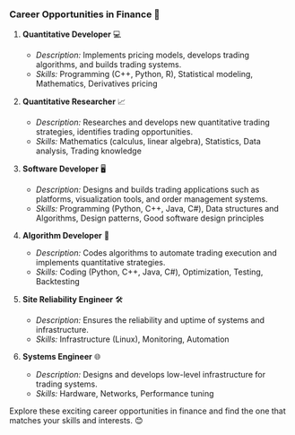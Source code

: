 ### Career Opportunities in Finance 🚀

1. **Quantitative Developer** 💻
   - *Description:* Implements pricing models, develops trading algorithms, and builds trading systems.
   - *Skills:* Programming (C++, Python, R), Statistical modeling, Mathematics, Derivatives pricing

2. **Quantitative Researcher** 📈
   - *Description:* Researches and develops new quantitative trading strategies, identifies trading opportunities.
   - *Skills:* Mathematics (calculus, linear algebra), Statistics, Data analysis, Trading knowledge

3. **Software Developer** 🖥️
   - *Description:* Designs and builds trading applications such as platforms, visualization tools, and order management systems.
   - *Skills:* Programming (Python, C++, Java, C#), Data structures and Algorithms, Design patterns, Good software design principles

4. **Algorithm Developer** 🤖
   - *Description:* Codes algorithms to automate trading execution and implements quantitative strategies.
   - *Skills:* Coding (Python, C++, Java, C#), Optimization, Testing, Backtesting

5. **Site Reliability Engineer** 🛠️
   - *Description:* Ensures the reliability and uptime of systems and infrastructure.
   - *Skills:* Infrastructure (Linux), Monitoring, Automation

6. **Systems Engineer** 🌐
   - *Description:* Designs and develops low-level infrastructure for trading systems.
   - *Skills:* Hardware, Networks, Performance tuning

Explore these exciting career opportunities in finance and find the one that matches your skills and interests. 😊
